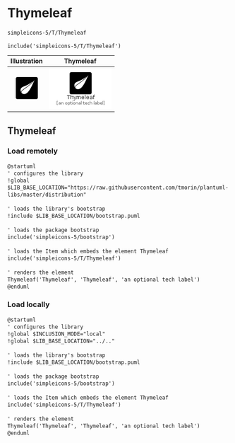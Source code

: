 # Thymeleaf


```text
simpleicons-5/T/Thymeleaf
```

```text
include('simpleicons-5/T/Thymeleaf')
```



| Illustration | Thymeleaf |
| :---: | :---: |
| ![illustration for Illustration](../../simpleicons-5/T/Thymeleaf.png) | ![illustration for Thymeleaf](../../simpleicons-5/T/Thymeleaf.Local.png) |




## Thymeleaf

### Load remotely
```plantuml
@startuml
' configures the library
!global $LIB_BASE_LOCATION="https://raw.githubusercontent.com/tmorin/plantuml-libs/master/distribution"

' loads the library's bootstrap
!include $LIB_BASE_LOCATION/bootstrap.puml

' loads the package bootstrap
include('simpleicons-5/bootstrap')

' loads the Item which embeds the element Thymeleaf
include('simpleicons-5/T/Thymeleaf')

' renders the element
Thymeleaf('Thymeleaf', 'Thymeleaf', 'an optional tech label')
@enduml
```

### Load locally
```plantuml
@startuml
' configures the library
!global $INCLUSION_MODE="local"
!global $LIB_BASE_LOCATION="../.."

' loads the library's bootstrap
!include $LIB_BASE_LOCATION/bootstrap.puml

' loads the package bootstrap
include('simpleicons-5/bootstrap')

' loads the Item which embeds the element Thymeleaf
include('simpleicons-5/T/Thymeleaf')

' renders the element
Thymeleaf('Thymeleaf', 'Thymeleaf', 'an optional tech label')
@enduml
```

